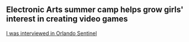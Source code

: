 ## Electronic Arts summer camp helps grow girls' interest in creating video games

[I was interviewed in Orlando Sentinel](https://www.orlandosentinel.com/business/os-cfb-electronic-arts-girl-gamers-20180712-story.html)
